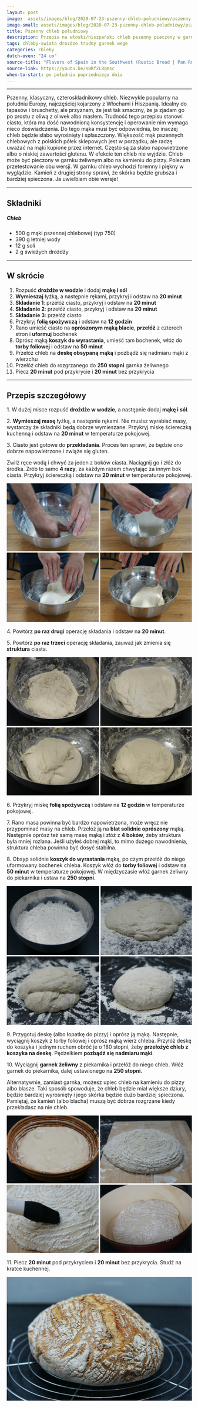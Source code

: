 ```yaml
---
layout: post
image:  assets/images/blog/2020-07-23-pszenny-chleb-poludniowy/pszenny-chleb-poludniowy.jpg
image-small: assets/images/blog/2020-07-23-pszenny-chleb-poludniowy/pszenny-chleb-poludniowy-small.jpg
title: Pszenny chleb południowy
description: Przepis na włoski/hiszpański chleb pszenny pieczony w garnku żeliwnym. Upieczony w ten sposób będzie miał pięknie zrumienioną, chrupiącą i malowniczo popękaną skórkę.
tags: chleby-swiata drozdze trudny garnek wege
categories: chleby
dutch-oven: "24 cm"
source-title: "Flavors of Spain in the Southwest (Rustic Bread | Pan Rustico)"
source-link: https://youtu.be/s8Rf2LBgmsc
when-to-start: po południu poprzedniego dnia
---
```


-----

Pszenny, klasyczny, czteroskładnikowy chleb. Niezwykle popularny na południu Europy, najczęściej kojarzony z Włochami i Hiszpanią. Idealny do tapasów i bruschetty, ale przyznam, że jest tak smaczny, że ja zjadam go po prostu z oliwą z oliwek albo masłem. Trudność tego przepisu stanowi ciasto, która ma dość nawodnioną konsystencję i operowanie nim wymaga nieco doświadczenia. Do tego mąka musi być odpowiednia, bo inaczej chleb będzie słabo wyrośnięty i spłaszczony. Większość mąk pszennych chlebowych z polskich półek sklepowych jest w porządku, ale radzę uważać na mąki kupione przez internet. Często są za słabo napowietrzone albo o niskiej zawartości glutenu. W efekcie ten chleb nie wyjdzie. Chleb może być pieczony w garnku żeliwnym albo na kamieniu do pizzy. Polecam przetestowanie obu wersji. W garnku chleb wychodzi foremny i piękny w wyglądzie. Kamień z drugiej strony sprawi, że skórka będzie grubsza i bardziej spieczona. Ja uwielbiam obie wersje!

-----

## Składniki

##### Chleb

* 500 g mąki pszennej chlebowej (typ 750)
* 390 g letniej wody
* 12 g soli
* 2 g świeżych drożdży

-----

## W skrócie

1. Rozpuść **drożdże w wodzie** i dodaj **mąkę i sól**
2. **Wymieszaj** łyżką, a następnie rękami, przykryj i odstaw na **20 minut**
3. **Składanie 1**: przełóż ciasto, przykryj i odstaw na **20 minut**
4. **Składanie 2**: przełóż ciasto, przykryj i odstaw na **20 minut**
5. **Składanie 3**: przełóż ciasto
6. Przykryj **folią spożywczą** i odstaw na **12 godzin**
7. Rano umieść ciasto na **oprószonym mąką blacie**, **przełóż** z czterech stron i **uformuj** bochenek
8. Oprósz mąką **koszyk do wyrastania**, umieść tam bochenek, włóż do **torby foliowej** i odstaw na **50 minut**
9. Przełóż chleb na **deskę obsypaną mąką** i pozbądź się nadmiaru mąki z wierzchu
10. Przełóż chleb do rozgrzanego do **250 stopni** garnka żeliwnego
11. Piecz **20 minut** pod przykrycie i **20 minut** bez przykrycia

-----

## Przepis szczegółowy

1\. W dużej misce rozpuść **drożdże w wodzie**, a następnie dodaj **mąkę i sól**.

2\. **Wymieszaj masę** łyżką, a następnie rękami. Nie musisz wyrabiać masy, wystarczy że składniki będą dobrze wymieszane. Przykryj miskę ściereczką kuchenną i odstaw na **20 minut** w temperaturze pokojowej.

3\. Ciasto jest gotowe do **przekładania**. Proces ten sprawi, że będzie ono dobrze napowietrzone i zwiąże się gluten.

Zwilż ręce wodą i chwyć za jeden z boków ciasta. Naciągnij go i złóż do środka. Zrób to samo **4 razy**, za każdym razem chwytając za innym bok ciasta. Przykryj ściereczką i odstaw na **20 minut** w temperaturze pokojowej.

![Pszenny chleb południowy - przekładanie](/assets/images/blog/2020-07-23-pszenny-chleb-poludniowy/pszenny-chleb-poludniowy-przekladanie.jpg)

4\. Powtórz **po raz drugi** operację składania i odstaw na **20 minut**.

5\. Powtórz **po raz trzeci** operację składania, zauważ jak zmienia się **struktura** ciasta.

![Pszenny chleb południowy - przygotowanie](/assets/images/blog/2020-07-23-pszenny-chleb-poludniowy/pszenny-chleb-poludniowy-zmiany.jpg)

6\. Przykryj miskę **folią spożywczą** i odstaw na **12 godzin** w temperaturze pokojowej.

7\. Rano masa powinna być bardzo napowietrzona, może wręcz nie przypominać masy na chleb. Przełóż ją na **blat solidnie oprószony** mąką. Następnie oprósz też samą masę mąką i złóż z **4 boków**, żeby struktura była mniej rozlana. Jeśli użyłeś dobrej mąki, to mimo dużego nawodnienia, struktura chleba powinna być dosyć stabilna.

8\. Obsyp solidnie **koszyk do wyrastania** mąką, po czym przełóż do niego uformowany bochenek chleba. Koszyk włóż do **torby foliowej** i odstaw na **50 minut** w temperaturze pokojowej. W międzyczasie włóż garnek żeliwny do piekarnika i ustaw na **250 stopni**.

![Pszenny chleb południowy - formowanie](/assets/images/blog/2020-07-23-pszenny-chleb-poludniowy/pszenny-chleb-poludniowy-formowanie.jpg)

9\. Przygotuj deskę (albo łopatkę do pizzy) i oprósz ją mąką. Następnie, wyciągnij koszyk z torby foliowej i oprósz mąką wierz chleba. Przyłóż deskę do koszyka i jednym ruchem obróć je o 180 stopni, żeby **przełożyć chleb z koszyka na deskę**. Pędzelkiem **pozbądź się nadmiaru mąki**.

10\. Wyciągnij **garnek żeliwny** z piekarnika i przełóż do niego chleb. Włóż garnek do piekarnika, dalej ustawionego na **250 stopni**.

Alternatywnie, zamiast garnka, możesz upiec chleb na kamieniu do pizzy albo blasze. Taki sposób spowoduje, że chleb będzie miał większe dziury, będzie bardziej wyrośnięty i jego skórka będzie dużo bardziej spieczona. Pamiętaj, że kamień (albo blacha) muszą być dobrze rozgrzane kiedy przekładasz na nie chleb.

![Pszenny chleb południowy - garnek](/assets/images/blog/2020-07-23-pszenny-chleb-poludniowy/pszenny-chleb-poludniowy-garnek.jpg)

11\. Piecz **20 minut** pod przykryciem i **20 minut** bez przykrycia. Studź na kratce kuchennej.

![Pszenny chleb południowy](/assets/images/blog/2020-07-23-pszenny-chleb-poludniowy/pszenny-chleb-poludniowy-gotowy.jpg)
